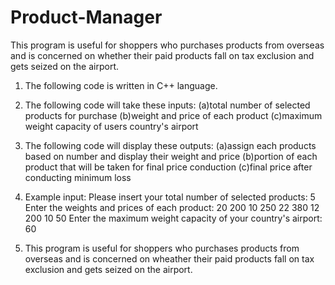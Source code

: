 # Product-Manager
This program is useful for shoppers who purchases products from overseas and is concerned
on whether their paid products fall on tax exclusion and gets seized on the airport.

1. The following code is written in C++ language.
2. The following code will take these inputs:
	(a)total number of selected products for purchase
	(b)weight and price of each product
	(c)maximum weight capacity of users country's airport
3. The following code will display these outputs:
	(a)assign each products based on number and display their weight and price
	(b)portion of each product that will be taken for final price conduction
	(c)final price after conducting minimum loss
4. Example input:
Please insert your total number of selected products: 5
Enter the weights and prices of each product:
20 200
10 250
22 380
12 200
10 50
Enter the maximum weight capacity of your country's airport: 60

5. This program is useful for shoppers who purchases products from overseas and is concerned
on wheather their paid products fall on tax exclusion and gets seized on the airport.
